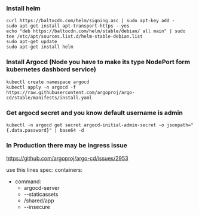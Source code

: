 ### Install helm
```
curl https://baltocdn.com/helm/signing.asc | sudo apt-key add -
sudo apt-get install apt-transport-https --yes
echo "deb https://baltocdn.com/helm/stable/debian/ all main" | sudo tee /etc/apt/sources.list.d/helm-stable-debian.list
sudo apt-get update
sudo apt-get install helm
```


### Install Argocd (Node you have to make its type NodePort form kubernetes dashbord service)
```
kubectl create namespace argocd
kubectl apply -n argocd -f https://raw.githubusercontent.com/argoproj/argo-cd/stable/manifests/install.yaml
```
### Get argocd secret and you know default username is admin
`kubectl -n argocd get secret argocd-initial-admin-secret -o jsonpath="{.data.password}" | base64 -d`



### In Production there may be ingress issue 
https://github.com/argoproj/argo-cd/issues/2953


use this lines
spec:
  containers:
  - command:
    - argocd-server
    - --staticassets
    - /shared/app
    - --insecure





